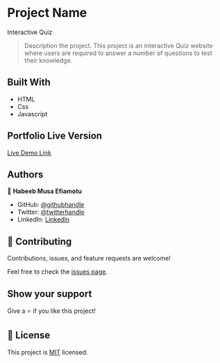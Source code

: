 
# Project Name

Interactive Quiz

> Description the project.
   This project is an interactive Quiz website where users are required to answer a number of questions to test their knowledge.





## Built With

- HTML
- Css
- Javascript

## Portfolio Live Version 

[Live Demo Link](https://efiamotu-1.github.io/Interactive-Quiz)

## Authors

👤 **Habeeb Musa Efiamotu**

- GitHub: [@githubhandle](https://github.com/Efiamotu-1)
- Twitter: [@twitterhandle](https://twitter.com/EFYAMOTU)
- LinkedIn: [LinkedIn](https://www.linkedin.com/in/musa-habeeb/)

## 🤝 Contributing

Contributions, issues, and feature requests are welcome!

Feel free to check the [issues page](../../issues/).

## Show your support

Give a ⭐️ if you like this project!


## 📝 License

This project is [MIT](./MIT.md) licensed.

